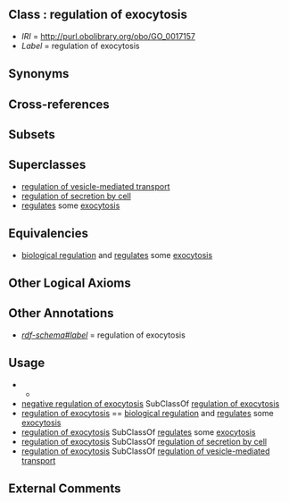 
## Class : regulation of exocytosis

 * *IRI* = http://purl.obolibrary.org/obo/GO_0017157
 * *Label* = regulation of exocytosis

## Synonyms


## Cross-references


## Subsets


## Superclasses

 * [regulation of vesicle-mediated transport](../../GO/27/GO_0060627.md)
 * [regulation of secretion by cell](../../GO/30/GO_1903530.md)
 * [regulates](../../RO/11/RO_0002211.md) some [exocytosis](../../GO/87/GO_0006887.md)

## Equivalencies

 * [biological regulation](../../GO/07/GO_0065007.md) and [regulates](../../RO/11/RO_0002211.md) some [exocytosis](../../GO/87/GO_0006887.md)

## Other Logical Axioms


## Other Annotations

 * *[rdf-schema#label](../../el/rdf-schema#label.md)* = regulation of exocytosis

## Usage

 * -
 * [negative regulation of exocytosis](../../GO/20/GO_0045920.md) SubClassOf [regulation of exocytosis](../../GO/57/GO_0017157.md)
 * [regulation of exocytosis](../../GO/57/GO_0017157.md) == [biological regulation](../../GO/07/GO_0065007.md) and [regulates](../../RO/11/RO_0002211.md) some [exocytosis](../../GO/87/GO_0006887.md)
 * [regulation of exocytosis](../../GO/57/GO_0017157.md) SubClassOf [regulates](../../RO/11/RO_0002211.md) some [exocytosis](../../GO/87/GO_0006887.md)
 * [regulation of exocytosis](../../GO/57/GO_0017157.md) SubClassOf [regulation of secretion by cell](../../GO/30/GO_1903530.md)
 * [regulation of exocytosis](../../GO/57/GO_0017157.md) SubClassOf [regulation of vesicle-mediated transport](../../GO/27/GO_0060627.md)

## External Comments

